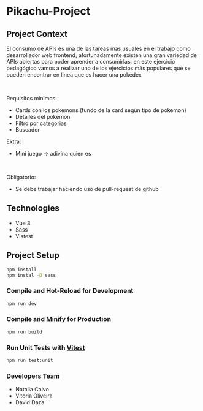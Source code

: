 # Pikachu-Project

## Project Context

El consumo de APIs es una de las tareas mas usuales en el trabajo como desarrollador web frontend, afortunadamente existen una gran variedad de APIs abiertas para poder aprender a consumirlas, en este ejercicio pedagógico vamos a realizar uno de los ejercicios más populares que se pueden encontrar en linea que es hacer una pokedex

​

Requisitos mínimos:

* Cards con los pokemons (fundo de la card según tipo de pokemon)
* Detalles del pokemon
* Filtro por categorias
* Buscador
​

Extra:

* Mini juego -> adivina quien es

​

Obligatorio:

* Se debe trabajar haciendo uso de pull-request de github

## Technologies

* Vue 3 
* Sass
* Vistest

## Project Setup

```sh
npm install
npm instal -D sass
```

### Compile and Hot-Reload for Development

```sh
npm run dev
```

### Compile and Minify for Production

```sh
npm run build
```

### Run Unit Tests with [Vitest](https://vitest.dev/)

```sh
npm run test:unit
```
### Developers Team

* Natalia Calvo
* Vitoria Oliveira
* David Daza
